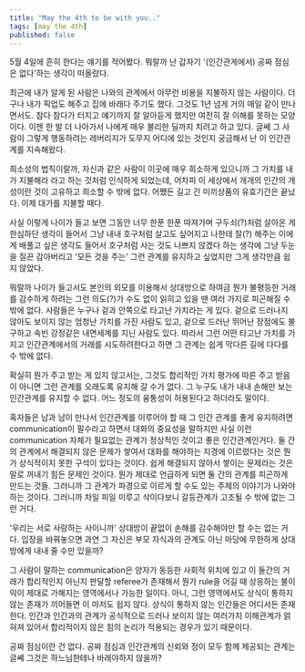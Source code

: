 ```yaml
---
title: "May the 4th to be with you.."
tags: [may the 4th]
published: false
---
```


5월 4일에 흔히 한다는 얘기를 적어봤다. 뭐랄까 난 갑자기 '(인간관게에서) 공짜 점심은 없다'하는 생각이 떠올랐다.

최근에 내가 알게 된 사람은 나와의 관계에서 아무런 비용을 지불하지 않는 사람이다. 더구나 내가 픽업도 해주고 집에 바래다 주기도 했다. 그것도 1년 넘게 거의 매일 같이 만나면서도. 참다 참다가 터지고 얘기까지 잘 알아듣게 했지만 여전히 잘 이해를 못하는 모양이다. 이젠 한 발 더 나아가서 나에게 매우 불리한 딜까지 치려고 하고 있다. 글쎄 그 사람이 그렇게 행동하려는 레버리지가 도무지 어디에 있는 것인지 궁금해서 난 이 인간관계를 지속해왔다.

희소성의 법칙이랄까, 자신과 같은 사람이 이곳에 매우 희소하게 있으니까 그 가치를 내가 지불해라 라고 하는 것처럼 인식하게 되었는데, 어차피 이 세상에서 개개의 인간의 개성이란 것이 고유하고 희소할 수 밖에 없다. 어쨌든 길고 긴 미끼상품의 유효기간은 끝났다. 이제 대가를 지불할 때다.

사실 이렇게 나이가 들고 보면 그동안 너무 한푼 한푼 따져가며 구두쇠(?)처럼 살아온 게 한심하단 생각이 들어서 그냥 내내 호구처럼 살고도 싶어지고 나한테 잘(?) 해주는 이에게 배풀고 싶은 생각도 들어서 호구처럼 사는 것도 나쁘지 않겠다 하는 생각에 그냥 두눈을 질끈 감아버리고 '모든 것을 주는' 그런 관계를 유지하고 싶었지만 그게 생각만큼 쉽지 않았다. 

뭐랄까 나이가 들고서도 본인의 외모를 이용해서 상대방으로 하여금 뭔가 불평등한 거래를 감수하게 하려는 그런 의도(?)가 수도 없이 읽히고 있을 땐 여러 가지로 피곤해질 수 밖에 없다. 사람들은 누구나 겉과 안쪽으로 타고난 가치라는 게 있다. 겉으로 드러나지 않아도 보이지 않는 엄청난 가치를 가진 사람도 있고, 겉으로 드러난 뛰어난 장점에도 불구하고 속빈 강정같은 내면세계를 지닌 사람도 있다. 따라서 그런 어떤 타고난 가치를 가지고 인간관계에서의 거래를 시도하려한다고 하면 그 관계는 쉽게 막다른 길에 다다를 수 밖에 없다. 

확실히 뭔가 주고 받는 게 있지 않고서는, 그것도 합리적인 가치 평가에 따른 주고 받음이 아니면 그런 관계를 오래도록 유지해 갈 수가 없다. 그 누구도 내가 내내 손해만 보는 인간관계를 유지할 수 없다. 어느 정도의 융통성이 허용된다고 하더라도 말이다. 

혹자들은 남과 남이 만나서 인간관계를 이루어야 할 때 그 인간 관계를 좋게 유지하려면 communication이 필수라고 하면서 대화의 중요성을 말하지만 사실 이런 communication 자체가 필요없는 관계가 정상적인 것이고 좋은 인간관계인거다. 둘 간의 관계에서 해결되지 않은 문제가 쌓여서 대화를 해야하는 지경에 이르렀다는 것은 뭔가 상식적이지 못한 구석이 있다는 것이다. 쉽게 해결되지 않아서 쌓이는 문제라는 것은 말로 꺼내기 힘든 문제인 것이다. 뭔가 제대로 언급하게 되면 둘 간의 관계를 피곤하게 만드는 것들. 그러니까 그 관계가 파경으로 이르게 할 수도 있는 주제의 이야기가 나와야 하는 것이다. 그러니까 차일 피일 미루고 삭이다보니 갈등관계가 고조될 수 밖에 없는 그런 거다.

'우리는 서로 사랑하는 사이니까' 상대방이 끝없이 손해를 감수해야만 할 수는 없는 거다. 입장을 바꿔놓으면 과연 그 자신은 부모 자식과의 관계도 아닌 마당에 무한하게 상대방에게 내내 줄 수만 있을까?

그 사람이 말하는 communication은 양자가 동등한 사회적 위치에 있고 이 둘간의 거래가 합리적인지 아닌지 판달할 referee가 존재해서 뭔가 rule을 어길 때 상응하는 불이익이 제대로 가해지는 영역에서나 가능한 일이다. 아니, 그런 영역에서도 상식이 통하지 않는 존재가 끼어들면 이 마저도 쉽지 않다. 상식이 통하지 않는 인간들은 어디서든 존재한다. 인간과 인간과의 관계가 공식적으로 드러나 보이지 않는 여러가지 이해관계가 얽혀져 있어서 합리적이지 않은 힘의 논리가 적용되는 경우가 있기 때문이다. 

공짜 점심이란 건 없다. 공짜 점심과 인간관계의 신뢰와 정이 모두 함께 제공되는 관계는 글쎼 그것은 하느님한테나 바래야하지 않을까?